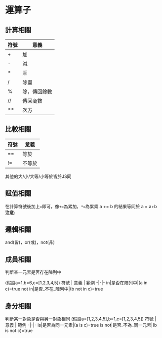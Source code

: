 
# 運算子
## 計算相關
符號 | 意義
-|-
+ | 加
- | 減
* | 乘
/ | 除盡 
% | 除，傳回餘數
// | 傳回商數
** | 次方 

## 比較相關
符號 | 意義
-|-
== | 等於
!= | 不等於
其他的大/小/大等/小等於皆於JS同

## 赋值相關
在計算符號後加上`=`即可，像`+=`為累加，`*=`為累乘
a += b  的結果等同於 a = a+b
**注意**:

## 邏輯相關
and(皆)，or(或)，not(非)

## 成員相關
判斷某一元素是否存在陣列中

(假設a=1,b=6,c=[1,2,3,4,5])
符號 | 意義 | 範例
-|-|-
in|是否在陣列中|(a in c)=true
not in|是否_不在_陣列中|(b not in c)=true

## 身分相關
判斷某一對象是否與另一對象相同
(假設a=[1,2,3,4,5],b=1,c=[1,2,3,4,5])
符號 | 意義 | 範例
-|-|-
is|是否為同一元素|(a is c)=true
is not|是否_不為_同一元素|(b is not c)=true
